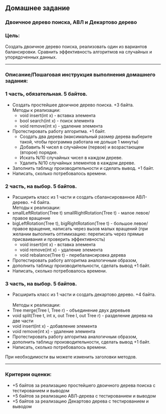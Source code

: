## Домашнее задание

### Двоичное дерево поиска, АВЛ и Декартово дерево
### Цель:

Создать двоичное дерево поиска, реализовать один из вариантов балансировки.
Сравнить эффективность алгоритмов на случайных и упорядоченных данных.
<hr>

### Описание/Пошаговая инструкция выполнения домашнего задания:

### 1 часть, обязательная. 5 байтов.
* Создать простейшее двоичное дерево поиска. +3 байта.<br>
Методы к реализации:<br>
  * void insert(int x) - вставка элемента
  * bool search(int x) - поиск элемента
  * void remove(int x) - удаление элемента
* Протестировать работу алгоритма. +1 байт.
  * Создать два дерева (максимальный размер дерева выберите такой, чтобы программа работала не дольше 1 минуты)
  * Добавить N чисел в случайном (первое) и возрастающем (второе) порядке.
  * Искать N/10 случайных чисел в каждом дереве.
  * Удалить N/10 случайных элементов в каждом дереве.
* Заполнить таблицу производительности и сделать вывод. +1 байт.
* Написать, сколько потребовалось времени.

### 2 часть, на выбор. 5 байтов.
* Расширить класс из 1 части и создать сбалансированное АВЛ-дерево. +4 байта.<br>
Методы к реализации:<br>
* smallLeftRotation(Tree t) smallRightRotation(Tree t) - малое левое/правое вращение
* bigLeftRotation(Tree t), bigRightRotation(Tree t) - большое левое/правое вращение, написать через вызов малых вращений
(при желании выполнить оптимизацию: переписать через прямые присваивания и проверить эффективность)
  * void insert(int x) - вставка элемента
  * void remove(int x) - удаление элемента
  * void rebalance(Tree t) - перебалансировка дерева
* Протестировать работу алгоритма аналогичным образом,
* дополнить таблицу производительности, сделать вывод +1 байт.
* Написать, сколько потребовалось времени.

### 3 часть, на выбор. 5 байтов.                                                                
* Расширить класс из 1 части и создать декартово дерево. +4 байта.<br>                            
Методы к реализации:<br>                                                                        
* Tree merge(Tree l, Tree r) - объединение двух деревьев                                      
* void split(Tree t, int x, out Tree l, out Tree r) - разделение дерева на две части          
* void insert(int x) - добавление элемента                                                    
* void remove(int x) - удаление элемента                                                      
* Протестировать работу алгоритма аналогичным образом,                                        
* дополнить таблицу производительности, сделать вывод +1 байт.                                
* Написать, сколько потребовалось времени.


При необходимости вы можете изменить заголовки методов.

<hr>

### Критерии оценки:

* +5 байтов за реализацию простейшего двоичного дерева поиска с тестированием и выводом
* +5 байтов за реализацию АВЛ-дерева с тестированием и выводом
* +5 байтов за реализацию Декартово дерева с тестированием и выводом
